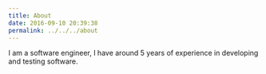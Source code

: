 ```yaml
---
title: About
date: 2016-09-10 20:39:38
permalink: ../../../about
---
```


I am a software engineer, I have around 5 years of experience in developing and testing software.
